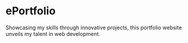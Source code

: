 # ePortfolio
Showcasing my skills through innovative projects, this portfolio website unveils my talent in web development.
